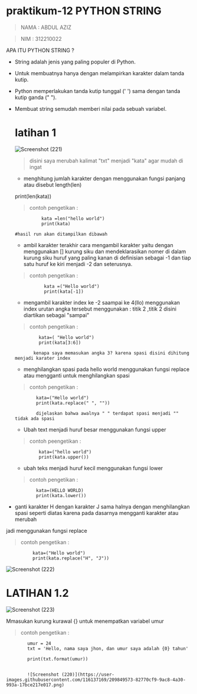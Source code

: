 # praktikum-12 PYTHON STRING
> NAMA : ABDUL AZIZ

>NIM : 312210022



APA ITU PYTHON STRING ?
 * String adalah jenis yang paling populer di Python.
 
* Untuk membuatnya hanya dengan melampirkan karakter dalam tanda kutip.

* Python memperlakukan tanda kutip tunggal (' ') sama dengan tanda kutip ganda (" ").

* Membuat string semudah memberi nilai pada sebuah variabel.

  # latihan 1
  
  ![Screenshot (221)](https://user-images.githubusercontent.com/116137169/209841582-c804a112-1516-472b-8f0a-c3f32a1c7619.png)
   
   > disini saya merubah kalimat "txt" menjadi "kata" agar mudah di ingat
   
   * menghitung jumlah karakter dengan menggunakan fungsi panjang atau disebut length(len)
   
   
   print(len(kata))
   
   > contoh pengetikan : 
   
                kata =len("hello world")
                print(kata)
        
      #hasil run akan ditampilkan dibawah
   
  * ambil karakter terakhir
  cara mengambil karakter yaitu dengan menggunakan [] kurung siku dan mendeklarasikan nomer di dalam kurung siku huruf yang paling kanan di definisian sebagai -1 dan tiap satu huruf ke kiri menjadi -2 dan seterusnya.
         
   > contoh pengetikan :
                  
                 kata =("Hello world")
                 print(kata[-1])
                 
  * mengambil karakter index ke -2 saampai ke 4(llo)
   menggunakan index urutan angka tersebut menggunakan : titik 2 ,titik 2 disini diartikan sebagai "sampai"
   > contoh pengetikan :
             
               kata=( "Hello world")
               print(kata[3:6])
               
             kenapa saya memasukan angka 3? karena spasi disini dihitung menjadi karater index
   
  * menghilangkan spasi pada hello world
  menggunakan fungsi replace atau mengganti untuk menghilangkan spasi
  > contoh pengetikan :
  
              kata=("Hello world")
              print(kata.replace(" ", ""))
              
              dijelaskan bahwa awalnya " " terdapat spasi menjadi "" tidak ada spasi
              
  * Ubah text menjadi huruf besar
  menggunakan fungsi upper
  > contoh peengetikan :
               
               kata=("hello world")
               print(kata.upper())
  
  * ubah teks menjadi huruf kecil
  menggunakan fungsi lower
  > contoh pengetikan :
              
              kata=(HELLO WORLD)
              print(kata.lower())
  
* ganti karakter H dengan karakter J
sama halnya dengan menghilangkan spasi seperti diatas karena pada dasarnya mengganti karakter atau merubah

jadi menggunakan fungsi replace
> contoh pengetikan :
              
              kata=("Hello world")
              print(kata.replace("H", "J"))
              
              
   ![Screenshot (222)](https://user-images.githubusercontent.com/116137169/209848563-c4be46ad-258e-4fd6-afb6-d5a5fef05cff.png)
   
   # LATIHAN 1.2
   ![Screenshot (223)](https://user-images.githubusercontent.com/116137169/209848901-8ed4f689-c669-4dad-ab0b-08617edfa2ba.png)
   
   Mmasukan kurung kurawal {} untuk menempatkan variabel umur
   > contoh pengetikan :
   
            umur = 24
            txt = 'Hello, nama saya jhon, dan umur saya adalah {0} tahun'

            print(txt.format(umur))
            
            
            ![Screenshot (220)](https://user-images.githubusercontent.com/116137169/209849573-82770cf9-9ac8-4a30-993a-17bce217e017.png)

   

